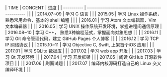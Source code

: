| TIME       | CONCENT                                        | 进度 |
| ---------- | ----------------------------------------------- |  |  |
| 2014.07~09 | 学习 C 语言                                      |  |
| 2015.05    | 学习 Linux 操作系统，熟悉常用命令，基本的 shell 编程     |  |  |
| 2016.01    | 学习 Atom 文本编辑器，Vim 文本编辑器                    |  |  |
| 2016.05    | 学习 UNIX 操作系统开发环境，掌握进程间通信原理          |
| 2016.08~10 | 学习 C++， 熟悉3种编程范式，掌握面向对象思想   |  |  |
| 2016.11    | 学习 Git 命令管理代码，建立 GitHub Pages 个人博客     |  |  |
| 2016.12    | 学习 TCP IP 网络协议                     |  |
| 2015.10~11 | 学习 Objective C, Swift, 上架首个iOS 应用       |  |
| 2017.01    | 学习 SQLite 数据库                              |           |
| 2017.02    | 学习 web app 开发 |  |
| 2017.03    | 学习 Qt 开发环境                                |  |
| 2017.04    | 学习 开发框架                                    |  |
| 2017.05    | 阅读 GitHub 开源软件项目                            |  |  |
| 2017.06    | 刷面试题                                   |  |
| 2017.07    | 编译内核源码打造自己的 Linux 交叉编译环境              |  |  |
